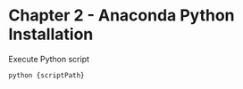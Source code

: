 # Chapter 2 - Anaconda Python Installation

Execute Python script

```shell
python {scriptPath}
```
